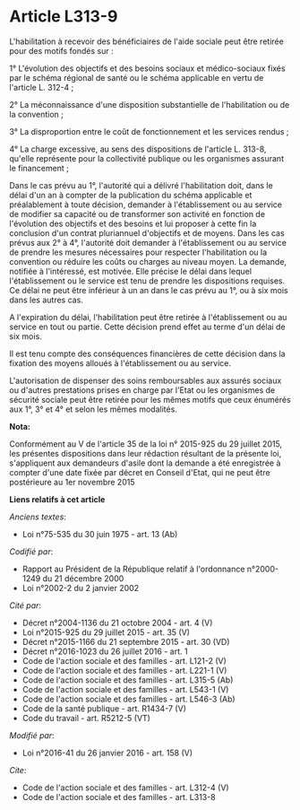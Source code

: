 # Article L313-9

L'habilitation à recevoir des bénéficiaires de l'aide sociale peut être retirée pour des motifs fondés sur : 

1° L'évolution des objectifs et des besoins sociaux et médico-sociaux fixés par le schéma régional de santé ou le schéma
applicable en vertu de l'article L. 312-4 ; 

2° La méconnaissance d'une disposition substantielle de l'habilitation ou de la convention ; 

3° La disproportion entre le coût de fonctionnement et les services rendus ; 

4° La charge excessive, au sens des dispositions de l'article L. 313-8, qu'elle représente pour la collectivité publique ou
les organismes assurant le financement ; 

Dans le cas prévu au 1°, l'autorité qui a délivré l'habilitation doit, dans le délai d'un an à compter de la publication du
schéma applicable et préalablement à toute décision, demander à l'établissement ou au service de modifier sa capacité ou de
transformer son activité en fonction de l'évolution des objectifs et des besoins et lui proposer à cette fin la conclusion
d'un contrat pluriannuel d'objectifs et de moyens. Dans les cas prévus aux 2° à 4°, l'autorité doit demander à
l'établissement ou au service de prendre les mesures nécessaires pour respecter l'habilitation ou la convention ou réduire
les coûts ou charges au niveau moyen. La demande, notifiée à l'intéressé, est motivée. Elle précise le délai dans lequel
l'établissement ou le service est tenu de prendre les dispositions requises. Ce délai ne peut être inférieur à un an dans le
cas prévu au 1°, ou à six mois dans les autres cas. 

A l'expiration du délai, l'habilitation peut être retirée à l'établissement ou au service en tout ou partie. Cette décision
prend effet au terme d'un délai de six mois. 

Il est tenu compte des conséquences financières de cette décision dans la fixation des moyens alloués à l'établissement ou au
service. 

L'autorisation de dispenser des soins remboursables aux assurés sociaux ou d'autres prestations prises en charge par l'Etat
ou les organismes de sécurité sociale peut être retirée pour les mêmes motifs que ceux énumérés aux 1°, 3° et 4° et selon les
mêmes modalités.

**Nota:**

Conformément au V de l'article 35 de la loi n° 2015-925 du 29 juillet 2015, les présentes dispositions dans leur rédaction
résultant de la présente loi, s'appliquent aux demandeurs d'asile dont la demande a été enregistrée à compter d'une date
fixée par décret en Conseil d'Etat, qui ne peut être postérieure au 1er novembre 2015

**Liens relatifs à cet article**

_Anciens textes_:

  - Loi n°75-535 du 30 juin 1975 - art. 13 (Ab)

_Codifié par_:

  - Rapport au Président de la République relatif à l'ordonnance n°2000-1249 du 21 décembre 2000
  - Loi n°2002-2 du 2 janvier 2002

_Cité par_:

  - Décret n°2004-1136 du 21 octobre 2004 - art. 4 (V)
  - Loi n°2015-925 du 29 juillet 2015 - art. 35 (V)
  - Décret n°2015-1166 du 21 septembre 2015 - art. 30 (VD)
  - Décret n°2016-1023 du 26 juillet 2016 - art. 1
  - Code de l'action sociale et des familles - art. L121-2 (V)
  - Code de l'action sociale et des familles - art. L221-1 (V)
  - Code de l'action sociale et des familles - art. L315-5 (Ab)
  - Code de l'action sociale et des familles - art. L543-1 (V)
  - Code de l'action sociale et des familles - art. L546-3 (Ab)
  - Code de la santé publique - art. R1434-7 (V)
  - Code du travail - art. R5212-5 (VT)

_Modifié par_:

  - Loi n°2016-41 du 26 janvier 2016 - art. 158 (V)

_Cite_:

  - Code de l'action sociale et des familles - art. L312-4 (V)
  - Code de l'action sociale et des familles - art. L313-8
